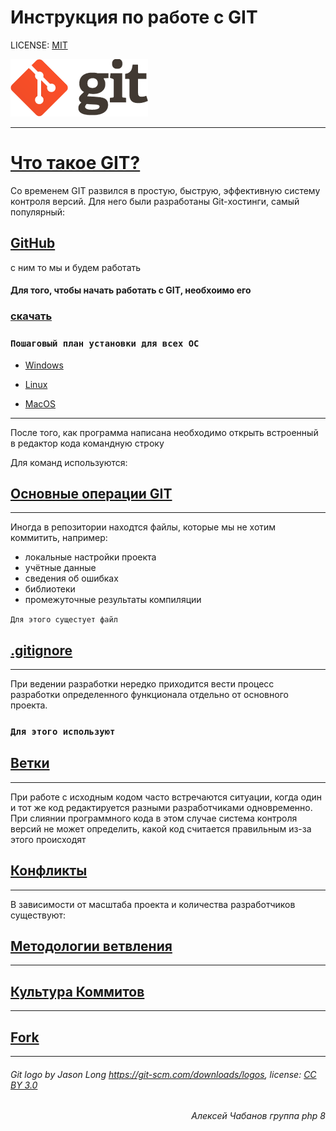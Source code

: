 # Инструкция по работе с GIT

LICENSE: [MIT](/license.md)

![git-logo](logo@2x.png)


----
# [Что такое GIT?](/start.md)

Со временем GIT развился в простую, быструю, эффективную систему контроля версий. Для него были разработаны Git-хостинги, самый популярный:
## [GitHub](git.md)
 с ним то мы и будем работать

 #### Для того, чтобы начать работать с GIT, необхоимо его
 
 ### [скачать](https://git-scm.com/downloads) 

### ``Пошаговый план установки для всех ОС``

 - [Windows](win.md)

- [Linux](lin.md)

- [MacOS](mac.md)
----

После того, как программа написана необходимо открыть встроенный в редактор кода командную строку

Для команд используются:


## [Основные операции GIT](/add.md)

----
Иногда в репозитории находтся файлы, которые мы не хотим коммитить, например:
- локальные настройки проекта
- учётные данные
- сведения об ошибках
- библиотеки
- промежуточные результаты компиляции


``Для этого сущестует файл ``

## [.gitignore](gitignr.md)
----
При ведении разработки нередко приходится вести процесс разработки определенного функционала отдельно от основного проекта.

### ``Для этого используют``

 ## [Ветки](branch.md)

----

При работе с исходным кодом часто встречаются ситуации, когда один и тот же код редактируется разными разработчиками одновременно. При слиянии программного кода в этом случае система контроля версий не может определить, какой код считается правильным из-за этого происходят

## [Конфликты](/confl.md)
----

В зависимости от масштаба проекта и количества разработчиков существуют:
## [Методологии ветвления](/methodbranch.md)
----
## [Культура Коммитов](/culture.md)
----

## [Fork](fork.md)
----
###### Git logo by Jason Long https://git-scm.com/downloads/logos, license: [CC BY 3.0](https://creativecommons.org/licenses/by/3.0/)

###### <div style="text-align: right"> Алексей Чабанов группа php 8 </div>
